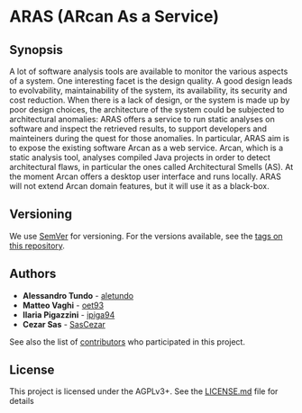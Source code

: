 # ARAS (ARcan As a Service)
## Synopsis
A lot of software analysis tools are available to monitor the various aspects of a system. One interesting facet is the design quality. A good design leads to evolvability, maintainability of the system, its availability, its security and cost reduction. When there is a lack of design, or the system is made up by poor design choices, the architecture of the system could be subjected to architectural anomalies: ARAS offers a service to run static analyses on software and inspect the retrieved results, to support developers and mainteiners during the quest for those anomalies.
In particular, ARAS aim is to expose the existing software Arcan as a web service. Arcan, which is a static analysis tool, analyses compiled Java projects in order to detect architectural flaws, in particular the ones called Architectural Smells (AS). At the moment Arcan offers a desktop user interface and runs locally. ARAS will not extend Arcan domain features, but it will use it as a black-box.

## Versioning

We use [SemVer](http://semver.org/) for versioning. For the versions available, see the [tags on this repository](https://github.com/aletundo/aras/tags).

## Authors
* **Alessandro Tundo** - [aletundo](https://github.com/aletundo)
* **Matteo Vaghi** - [oet93](https://github.com/oet93)
* **Ilaria Pigazzini** - [ipiga94](https://github.com/ipiga94)
* **Cezar Sas** - [SasCezar](https://github.com/SasCezar)

See also the list of [contributors](https://github.com/aletundo/aras/contributors) who participated in this project.

## License

This project is licensed under the AGPLv3+. See the [LICENSE.md](LICENSE.md) file for details
